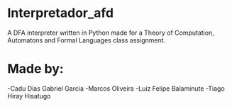 # Interpretador_afd
A DFA interpreter written in Python made for a Theory of Computation, Automatons and Formal Languages class assignment.

# Made by:

-Cadu Dias
Gabriel Garcia
-Marcos Oliveira
-Luiz Felipe Balaminute
-Tiago Hiray Hisatugo
